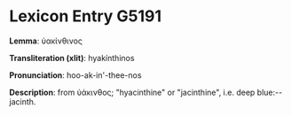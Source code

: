 # Lexicon Entry G5191

**Lemma**: ὑακίνθινος

**Transliteration (xlit)**: hyakínthinos

**Pronunciation**: hoo-ak-in'-thee-nos

**Description**:
from ὑάκινθος; "hyacinthine" or "jacinthine", i.e. deep blue:--jacinth.
